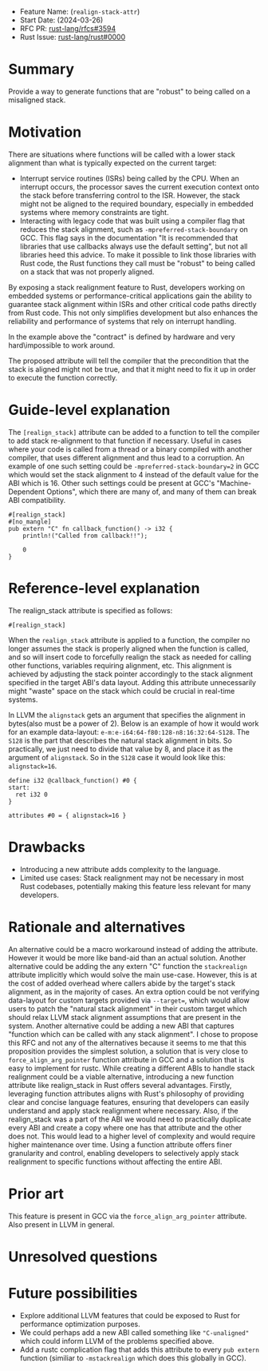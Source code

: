 - Feature Name: (`realign-stack-attr`)
- Start Date: (2024-03-26)
- RFC PR: [rust-lang/rfcs#3594](https://github.com/rust-lang/rfcs/pull/3594)
- Rust Issue: [rust-lang/rust#0000](https://github.com/rust-lang/rust/issues/0000)

# Summary
[summary]: #summary


Provide a way to generate functions that are "robust" to being called on a misaligned stack.


# Motivation
[motivation]: #motivation

There are situations where functions will be called with a lower stack alignment than what is typically expected on the current target:

- Interrupt service routines (ISRs) being called by the CPU. When an interrupt occurs, the processor saves the current execution context onto the stack before transferring control to the ISR. However, the stack might not be aligned to the required boundary, especially in embedded systems where memory constraints are tight.
- Interacting with legacy code that was built using a compiler flag that reduces the stack alignment, such as `-mpreferred-stack-boundary` on GCC. This flag says in the documentation "It is recommended that libraries that use callbacks always use the default setting", but not all libraries heed this advice. To make it possible to link those libraries with Rust code, the Rust functions they call must be "robust" to being called on a stack that was not properly aligned.

By exposing a stack realignment feature to Rust, developers working on embedded systems or performance-critical applications gain the ability to guarantee stack alignment within ISRs and other critical code paths directly from Rust code. This not only simplifies development but also enhances the reliability and performance of systems that rely on interrupt handling.

In the example above the "contract" is defined by hardware and very hard\impossible to work around. 

The proposed attribute will tell the compiler that the precondition that the stack is aligned might not be true, and that it might need to fix it up in order to execute the function correctly.


# Guide-level explanation
[guide-level-explanation]: #guide-level-explanation
The `[realign_stack]` attribute can be added to a function to tell the compiler to add stack re-alignment to that function if necessary.
Useful in cases where your code is called from a thread or a binary compiled with another compiler, that uses different alignment and thus lead to a corruption.
An example of one such setting could be `-mpreferred-stack-boundary=2` in GCC which would set the stack alignment to 4 instead of the default value for the ABI which is 16.
Other such settings could be present at GCC's "Machine-Dependent Options", which there are many of, and many of them can break ABI compatibility.

```
#[realign_stack]
#[no_mangle]
pub extern "C" fn callback_function() -> i32 {
    println!("Called from callback!!");

    0
}
```

# Reference-level explanation
[reference-level-explanation]: #reference-level-explanation
The realign_stack attribute is specified as follows:
```
#[realign_stack]
```

When the `realign_stack` attribute is applied to a function, the compiler no longer assumes the stack is properly aligned when the function is called, and so will insert code to forcefully realign the stack as needed for calling other functions, variables requiring alignment, etc.
This alignment is achieved by adjusting the stack pointer accordingly to the stack alignment specified in the target ABI's data layout.
Adding this attribute unnecessarily might "waste" space on the stack which could be crucial in real-time systems.

In LLVM the `alignstack` gets an argument that specifies the alignment in bytes(also must be a power of 2). 
Below is an example of how it would work for an example data-layout:
`e-m:e-i64:64-f80:128-n8:16:32:64-S128`.
The `S128` is the part that describes the natural stack alignment in bits.
So practically, we just need to divide that value by 8, and place it as the argument of `alignstack`.
So in the `S128` case it would look like this: `alignstack=16`.

```
define i32 @callback_function() #0 {
start:
  ret i32 0
}

attributes #0 = { alignstack=16 }
```


# Drawbacks
[drawbacks]: #drawbacks
- Introducing a new attribute adds complexity to the language.
- Limited use cases: Stack realignment may not be necessary in most Rust codebases, potentially making this feature less relevant for many developers.

# Rationale and alternatives
[rationale-and-alternatives]: #rationale-and-alternatives
An alternative could be a macro workaround instead of adding the attribute.
However it would be more like band-aid than an actual solution.
Another alternative could be adding the any extern "C" function the `stackrealign` attribute implicitly which would solve the main use-case. However, this is at the cost of added overhead where callers abide by the target's stack alignment, as in the majority of cases.
An extra option could be not verifying data-layout for custom targets provided via `--target=`, which would allow users to patch the "natural stack alignment" in their custom target which should relax LLVM stack alignment assumptions that are present in the system.
Another alternative could be adding a new ABI that captures "function which can be called with any stack alignment".
I chose to propose this RFC and not any of the alternatives because it seems to me that this proposition provides the simplest solution, a solution that is very close to `force_align_arg_pointer` function attribute in GCC and a solution that is easy to implement for rustc.
While creating a different ABIs to handle stack realignment could be a viable alternative, introducing a new function attribute like realign_stack in Rust offers several advantages. Firstly, leveraging function attributes aligns with Rust's philosophy of providing clear and concise language features, ensuring that developers can easily understand and apply stack realignment where necessary. Also, if the realign_stack was a part of the ABI we would need to practically duplicate every ABI and create a copy where one has that attribute and the other does not. This would lead to a higher level of complexity and would require higher maintenance over time. 
Using a function attribute offers finer granularity and control, enabling developers to selectively apply stack realignment to specific functions without affecting the entire ABI.

# Prior art
[prior-art]: #prior-art
This feature is present in GCC via the `force_align_arg_pointer` attribute.
Also present in LLVM in general.

# Unresolved questions
[unresolved-questions]: #unresolved-questions

# Future possibilities
[future-possibilities]: #future-possibilities
- Explore additional LLVM features that could be exposed to Rust for performance optimization purposes.
- We could perhaps add a new ABI called something like `"C-unaligned"` which could inform LLVM of the problems specified above.
- Add a rustc complication flag that adds this attribute to every `pub extern` function (similiar to `-mstackrealign` which does this globally in GCC).